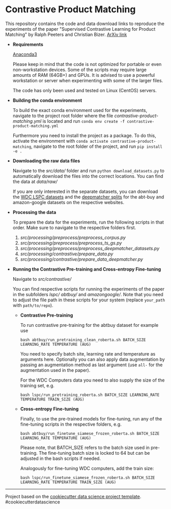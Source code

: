 # Contrastive Product Matching

This repository contains the code and data download links to reproduce the experiments of the paper "Supervised Contrastive Learning for Product Matching" by Ralph Peeters and Christian Bizer. [ArXiv link](https://arxiv.org/abs/2202.02098)

* **Requirements**

    [Anaconda3](https://www.anaconda.com/products/individual)

    Please keep in mind that the code is not optimized for portable or even non-workstation devices. Some of the scripts may require large amounts of RAM (64GB+) and GPUs. It is advised to use a powerful workstation or server when experimenting with some of the larger files.

    The code has only been used and tested on Linux (CentOS) servers.

* **Building the conda environment**

    To build the exact conda environment used for the experiments, navigate to the project root folder where the file *contrastive-product-matching.yml* is located and run ```conda env create -f contrastive-product-matching.yml```
    
    Furthermore you need to install the project as a package. To do this, activate the environment with ```conda activate contrastive-product-matching```, navigate to the root folder of the project, and run ```pip install -e .```

* **Downloading the raw data files**

    Navigate to the *src/data/* folder and run ```python download_datasets.py``` to automatically download the files into the correct locations.
    You can find the data at *data/raw/*

    If you are only interested in the separate datasets, you can download the [WDC LSPC datasets](http://webdatacommons.org/largescaleproductcorpus/v2/index.html#toc6) and the [deepmatcher splits](https://github.com/anhaidgroup/deepmatcher/blob/master/Datasets.md) for the abt-buy and amazon-google datasets on the respective websites. 
	
* **Processing the data**

    To prepare the data for the experiments, run the following scripts in that order. Make sure to navigate to the respective folders first.
    
    1. *src/processing/preprocess/preprocess_corpus.py*
    2. *src/processing/preprocess/preprocess_ts_gs.py*
    3. *src/processing/preprocess/preprocess_deepmatcher_datasets.py*
    4. *src/processing/contrastive/prepare_data.py*
	5. *src/processing/contrastive/prepare_data_deepmatcher.py*

* **Running the Contrastive Pre-training and Cross-entropy Fine-tuning**

    Navigate to *src/contrastive/*
    
	You can find respective scripts for running the experiments of the paper in the subfolders *lspc/* *abtbuy/* and *amazongoogle/*. Note that you need to adjust the file path in these scripts for your system (replace ```your_path``` with ```path/to/repo```).
	
	* **Contrastive Pre-training**
	
		To run contrastive pre-training for the abtbuy dataset for example use 

		```bash abtbuy/run_pretraining_clean_roberta.sh BATCH_SIZE LEARNING_RATE TEMPERATURE (AUG)```

		You need to specify batch site, learning rate and temperature as arguments here. Optionally you can also apply data augmentation by passing an augmentation method as last argument (use ```all-``` for the augmentation used in the paper).

		For the WDC Computers data you need to also supply the size of the training set, e.g. 

		```bash lspc/run_pretraining_roberta.sh BATCH_SIZE LEARNING_RATE TEMPERATURE TRAIN_SIZE (AUG)```
	
	* **Cross-entropy Fine-tuning**
	
		Finally, to use the pre-trained models for fine-tuning, run any of the fine-tuning scripts in the respective folders, e.g. 

		```bash abtbuy/run_finetune_siamese_frozen_roberta.sh BATCH_SIZE LEARNING_RATE TEMPERATURE (AUG)``` 

		Please note, that BATCH_SIZE refers to the batch size used in pre-training. The fine-tuning batch size is locked to 64 but can be adjusted in the bash scripts if needed.

		Analogously for fine-tuning WDC computers, add the train size: 

		```bash lspc/run_finetune_siamese_frozen_roberta.sh BATCH_SIZE LEARNING_RATE TEMPERATURE TRAIN_SIZE (AUG)```

	
--------

Project based on the [cookiecutter data science project template](https://drivendata.github.io/cookiecutter-data-science/). #cookiecutterdatascience
